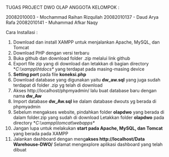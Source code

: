 TUGAS PROJECT DWO OLAP
ANGGOTA KELOMPOK :

20082010003 - Mochammad Raihan Rizqullah
20082010137 - Daud Arya Rafa
20082010141 - Muhammad Afkar Naqy


Cara Installasi :
1. Download dan install XAMPP untuk menjalankan Apache, MySQL, dan Tomcat
2. Download PHP dengan versi terbaru
3. Buka github dan download folder .zip melalui link github
4. Export file zip yang di download dan letakkan di bagian directory **C:\xampp\htdocs\** yang terdapat pada masing-masing device
5. **Setting port** pada file **koneksi.php**
6. Download database yang digunakan yaitu **dw_aw.sql** yang juga sudah terdapat di folder .zip yg telah di download
7. Akses http://localhost/phpmyadmin/ lalu buat database baru dengan nama **dw_Aw**
8. Import database **dw_Aw.sql** ke dalam database dwouts yg berada di phpmyadmin 
9. Sebelum mengakses website, pindahkan folder **olapdwo** yang berada di dalam folder.zip yang sudah di download Letakkan folder **olapdwo** pada directory **C:\xampp\tomcat\webapps\**
10. Jangan lupa untuk melakukan **start pada Apache, MySQL, dan Tomcat** yang berada pada XAMPP
11. Jalankan dashboard dengan meng**akses http://localhost/Data Warehouse-DWO/**
Selamat mengexplore aplikasi dashboard yang telah dibuat
